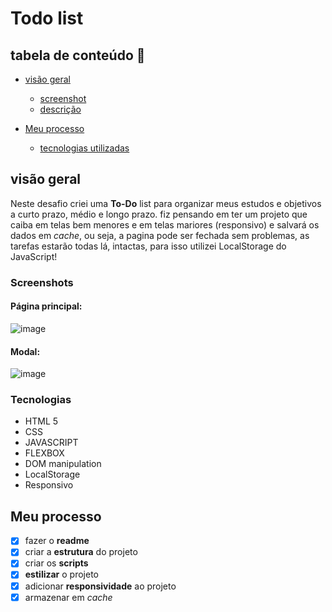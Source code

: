 # Todo list


## tabela de conteúdo 🔗

- [visão geral](#visão-geral)
    - [screenshot](#screenshot)
    - [descrição](#descrição)

- [Meu processo](#meu-processo)
    - [tecnologias utilizadas](#tecnologias)


## visão geral 

Neste desafio criei  uma **To-Do** list para organizar meus estudos e  objetivos a curto prazo, médio e longo prazo.
fiz pensando em ter um projeto que caiba em telas bem menores e em telas mariores (responsivo) e salvará os dados em *cache*, ou seja, a pagina pode ser fechada sem problemas, as tarefas estarão todas lá, intactas, para isso utilizei LocalStorage do JavaScript!

### Screenshots
  #### Página principal:
![image](https://user-images.githubusercontent.com/62142146/193460901-70231c56-b752-41cb-bd73-7f0379431812.png) 
  #### Modal:
![image](https://user-images.githubusercontent.com/62142146/193460905-a31eac2e-a8e3-4c62-97f9-5b84f757d3f1.png)
### Tecnologias 

- HTML 5
- CSS
- JAVASCRIPT
- FLEXBOX
- DOM manipulation
- LocalStorage
- Responsivo


## Meu processo 

- [x] fazer o **readme**
- [x] criar a **estrutura** do projeto
- [x] criar os **scripts**
- [X] **estilizar** o projeto
- [X] adicionar **responsividade** ao projeto
- [X] armazenar em *cache*
